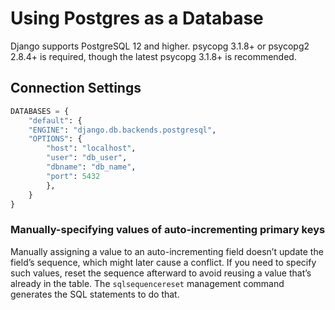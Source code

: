 # Using Postgres as a Database

Django supports PostgreSQL 12 and higher. psycopg 3.1.8+ or psycopg2 2.8.4+ is required, though the latest
psycopg 3.1.8+ is recommended.

## Connection Settings

```python
DATABASES = {
    "default": {
    "ENGINE": "django.db.backends.postgresql",
    "OPTIONS": {
        "host": "localhost",
        "user": "db_user",
        "dbname": "db_name",
        "port": 5432
        },
    }
}
```

### Manually-specifying values of auto-incrementing primary keys

Manually assigning a value to an auto-incrementing field doesn’t update the field’s sequence,
which might later cause a conflict. If you need to specify such values, reset the sequence afterward to avoid reusing
a value that’s already in the table. The `sqlsequencereset` management command generates the SQL statements to do that.
